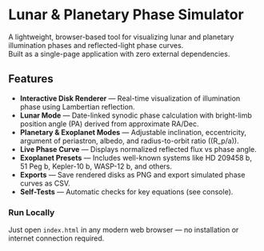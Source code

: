 # Lunar & Planetary Phase Simulator

A lightweight, browser-based tool for visualizing lunar and planetary illumination phases and reflected-light phase curves.  
Built as a single-page application with zero external dependencies.

## Features

- **Interactive Disk Renderer** — Real-time visualization of illumination phase using Lambertian reflection.
- **Lunar Mode** — Date-linked synodic phase calculation with bright-limb position angle (PA) derived from approximate RA/Dec.
- **Planetary & Exoplanet Modes** — Adjustable inclination, eccentricity, argument of periastron, albedo, and radius-to-orbit ratio \((R_p/a)\).
- **Live Phase Curve** — Displays normalized reflected flux vs phase angle.
- **Exoplanet Presets** — Includes well-known systems like HD 209458 b, 51 Peg b, Kepler-10 b, WASP-12 b, and others.
- **Exports** — Save rendered disks as PNG and export simulated phase curves as CSV.
- **Self-Tests** — Automatic checks for key equations (see console).

### Run Locally
Just open `index.html` in any modern web browser — no installation or internet connection required.
